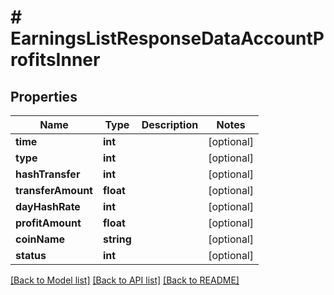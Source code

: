 # # EarningsListResponseDataAccountProfitsInner

## Properties

Name | Type | Description | Notes
------------ | ------------- | ------------- | -------------
**time** | **int** |  | [optional]
**type** | **int** |  | [optional]
**hashTransfer** | **int** |  | [optional]
**transferAmount** | **float** |  | [optional]
**dayHashRate** | **int** |  | [optional]
**profitAmount** | **float** |  | [optional]
**coinName** | **string** |  | [optional]
**status** | **int** |  | [optional]

[[Back to Model list]](../../README.md#models) [[Back to API list]](../../README.md#endpoints) [[Back to README]](../../README.md)
